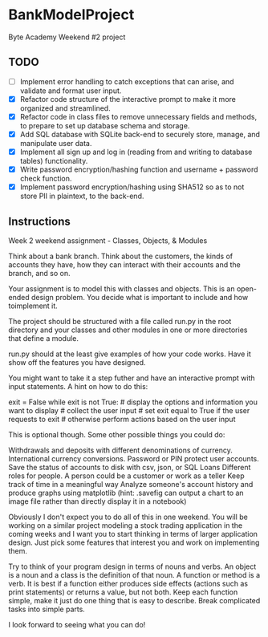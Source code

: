 # BankModelProject

Byte Academy Weekend #2 project

TODO
----
- [ ] Implement error handling to catch exceptions that can arise, and validate and format user input.
- [x] Refactor code structure of the interactive prompt to make it more organized and streamlined.
- [x] Refactor code in class files to remove unnecessary fields and methods, to prepare to set up database schema and storage.
- [x] Add SQL database with SQLite back-end to securely store, manage, and manipulate user data.
- [x] Implement all sign up and log in (reading from and writing to database tables) functionality.
- [x] Write password encryption/hashing function and username + password check function.
- [x] Implement password encryption/hashing using SHA512 so as to not store PII in plaintext, to the back-end.

Instructions
------------
Week 2 weekend assignment - Classes, Objects, & Modules

Think about a bank branch. Think about the customers, the kinds of accounts they have, how they can interact with their accounts and the branch, and so on.

Your assignment is to model this with classes and objects. This is an open-ended design problem. You decide what is important to include and how toimplement it.

The project should be structured with a file called run.py in the root directory and your classes and other modules in one or more directories that
define a module.

run.py should at the least give examples of how your code works. Have it show off the features you have designed.

You might want to take it a step futher and have an interactive prompt with input statements.
A hint on how to do this:

exit = False
while exit is not True:
    # display the options and information you want to display
    # collect the user input
    # set exit equal to True if the user requests to exit
    # otherwise perform actions based on the user input

This is optional though. Some other possible things you could do:

Withdrawals and deposits with different denominations of currency.
International currency conversions.
Password or PIN protect user accounts.
Save the status of accounts to disk with csv, json, or SQL
Loans
Different roles for people. A person could be a customer or work as a teller
Keep track of time in a meaningful way
Analyze someone's account history and produce graphs using matplotlib
(hint: .savefig can output a chart to an image file rather than directly display it in a notebook)

Obviously I don't expect you to do all of this in one weekend. You will be working on a similar project modeling a stock trading application in the coming weeks and I want you to start thinking in terms of larger application design. Just pick some features that interest you and work on implementing
them.

Try to think of your program design in terms of nouns and verbs. An object
is a noun and a class is the definition of that noun. A function or method is
a verb. It is best if a function either produces side effects (actions such
as print statements) or returns a value, but not both. Keep each function 
simple, make it just do one thing that is easy to describe. Break complicated 
tasks into simple parts.

I look forward to seeing what you can do!
